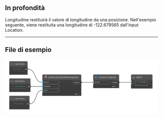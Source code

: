 ## In profondità
Longitudine restituirà il valore di longitudine da una posizione. Nell'esempio seguente, viene restituita una longitudine di -122.679565 dall'input Location.
___
## File di esempio

![Longitude](./DynamoUnits.Location.Longitude_img.jpg)

